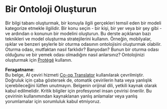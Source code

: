 <!--
CO_OP_TRANSLATOR_METADATA:
{
  "original_hash": "a057a8604f3976c3e309884453f1fad0",
  "translation_date": "2025-08-26T07:39:40+00:00",
  "source_file": "lessons/2-Symbolic/assignment.md",
  "language_code": "tr"
}
-->
# Bir Ontoloji Oluşturun

Bir bilgi tabanı oluşturmak, bir konuyla ilgili gerçekleri temsil eden bir modeli kategorize etmekle ilgilidir. Bir konu seçin - bir kişi, bir yer veya bir şey gibi - ve ardından o konunun bir modelini oluşturun. Bu derste açıklanan bazı teknikleri ve model oluşturma stratejilerini kullanın. Örneğin, mobilyalar, ışıklar ve benzeri şeylerle bir oturma odasının ontolojisini oluşturmak olabilir. Oturma odası, mutfaktan nasıl farklıdır? Banyodan? Bunun bir oturma odası olduğunu ve bir yemek odası olmadığını nasıl anlarsınız? Ontolojinizi oluşturmak için [Protégé](https://protege.stanford.edu/) kullanın.

**Feragatname**:  
Bu belge, AI çeviri hizmeti [Co-op Translator](https://github.com/Azure/co-op-translator) kullanılarak çevrilmiştir. Doğruluk için çaba göstersek de, otomatik çevirilerin hata veya yanlışlık içerebileceğini lütfen unutmayın. Belgenin orijinal dili, yetkili kaynak olarak kabul edilmelidir. Kritik bilgiler için profesyonel insan çevirisi önerilir. Bu çevirinin kullanımından kaynaklanan yanlış anlamalar veya yanlış yorumlamalar için sorumluluk kabul etmiyoruz.